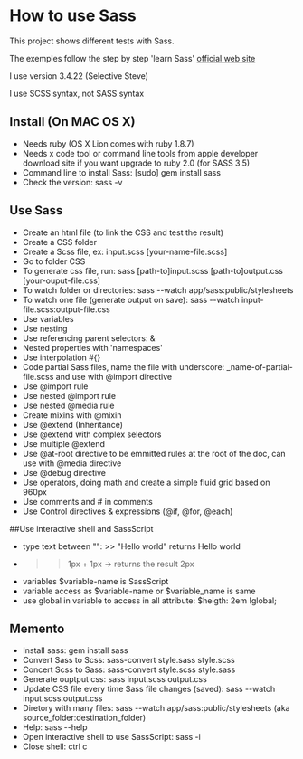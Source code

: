 # How to use Sass

This project shows different tests with Sass.

The exemples follow the step by step 'learn Sass' [official web site](http://sass-lang.com/)

I use version 3.4.22 (Selective Steve)

I use SCSS syntax, not SASS syntax

[command-or-whatever]: optionnal

## Install (On MAC OS X)
- Needs ruby (OS X Lion comes with ruby 1.8.7)
- Needs x code tool or command line tools from apple developer download site if you want upgrade to ruby 2.0 (for SASS 3.5)
- Command line to install Sass: [sudo] gem install sass
- Check the version: sass -v

## Use Sass
- Create an html file (to link the CSS and test the result)
- Create a CSS folder
- Create a Scss file, ex: input.scss [your-name-file.scss]
- Go to folder CSS
- To generate css file, run: sass [path-to]input.scss [path-to]output.css [your-ouput-file.css]
- To watch folder or directories: sass --watch app/sass:public/stylesheets
- To watch one file (generate output on save): sass --watch input-file.scss:output-file.css
- Use variables
- Use nesting
- Use referencing parent selectors: &
- Nested properties with 'namespaces'
- Use interpolation #{}
- Code partial Sass files, name the file with underscore: _name-of-partial-file.scss and use with @import directive
- Use @import rule
- Use nested @import rule
- Use nested @media rule
- Create mixins with @mixin
- Use @extend (Inheritance)
- Use @extend with complex selectors
- Use multiple @extend
- Use @at-root directive to be emmitted rules at the root of the doc, can use with @media directive
- Use @debug directive
- Use operators, doing math and create a simple fluid grid based on 960px
- Use comments and # in comments
- Use Control directives & expressions (@if, @for, @each)

##Use interactive shell and SassScript
- type text between "": >> "Hello world" returns Hello world
- >> 1px + 1px -> returns the result 2px
- variables $variable-name is SassScript
- variable access as $variable-name or $variable_name is same
- use global in variable to access in all attribute: $heigth: 2em !global;

## Memento
- Install sass: gem install sass
- Convert Sass to Scss: sass-convert style.sass style.scss
- Concert Scss to Sass: sass-convert style.scss style.sass
- Generate ouptput css: sass input.scss output.css
- Update CSS file every time Sass file changes (saved): sass --watch input.scss:output.css
- Diretory with many files: sass --watch app/sass:public/stylesheets (aka source_folder:destination_folder)
- Help: sass --help
- Open interactive shell to use SassScript: sass -i
- Close shell: ctrl c